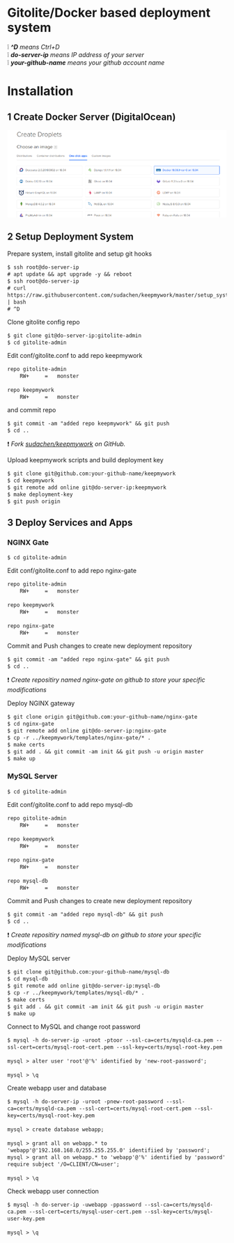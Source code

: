 # Gitolite/Docker based deployment system

:grey_exclamation: _**^D** means Ctrl+D_   
:grey_exclamation: _**do-server-ip** means IP address of your server_   
:grey_exclamation: _**your-github-name** means your github account name_   

# Installation

## 1 Create Docker Server (DigitalOcean)

![](docs/img/do-docker.png)

## 2 Setup Deployment System

Prepare system, install gitolite and setup git hooks 
```
$ ssh root@do-server-ip
# apt update && apt upgrade -y && reboot
$ ssh root@do-server-ip
# curl https://raw.githubusercontent.com/sudachen/keepmywork/master/setup_system | bash
# ^D
```

Clone gitolite config repo
```
$ git clone git@do-server-ip:gitolite-admin
$ cd gitolite-admin
```

Edit conf/gitolite.conf to add repo keepmywork
```
repo gitolite-admin
    RW+     =   monster

repo keepmywork
    RW+     =   monster
```

and commit repo
```
$ git commit -am "added repo keepmywork" && git push
$ cd ..
```

:exclamation: _Fork [sudachen/keepmywork](https://github.com/sudachen/keepmywork) on GitHub._

Upload keepmywork scripts and build deployment key
```
$ git clone git@github.com:your-github-name/keepmywork
$ cd keepmywork
$ git remote add online git@do-server-ip:keepmywork
$ make deployment-key
$ git push origin
```

## 3 Deploy Services and Apps

### NGINX Gate

```
$ cd gitolite-admin
```

Edit conf/gitolite.conf to add repo nginx-gate
```
repo gitolite-admin
    RW+     =   monster

repo keepmywork
    RW+     =   monster

repo nginx-gate
    RW+     =   monster
```

Commit and Push changes to create new deployment repository
```
$ git commit -am "added repo nginx-gate" && git push
$ cd ..
```

:exclamation: _Create repositiry named nginx-gate on github to store your specific modifications_

Deploy NGINX gateway
```
$ git clone origin git@github.com:your-github-name/nginx-gate
$ cd nginx-gate
$ git remote add online git@do-server-ip:nginx-gate
$ cp -r ../keepmywork/templates/nginx-gate/* .
$ make certs
$ git add . && git commit -am init && git push -u origin master
$ make up
```

### MySQL Server

```
$ cd gitolite-admin
```

Edit conf/gitolite.conf to add repo mysql-db
```
repo gitolite-admin
    RW+     =   monster

repo keepmywork
    RW+     =   monster

repo nginx-gate
    RW+     =   monster

repo mysql-db
    RW+     =   monster
```

Commit and Push changes to create new deployment repository
```
$ git commit -am "added repo mysql-db" && git push
$ cd ..
```

:exclamation: _Create repositiry named mysql-db on github to store your specific modifications_

Deploy MySQL server
```
$ git clone git@github.com:your-github-name/mysql-db
$ cd mysql-db
$ git remote add online git@do-server-ip:mysql-db
$ cp -r ../keepmywork/templates/mysql-db/* .
$ make certs
$ git add . && git commit -am init && git push -u origin master
$ make up
```

Connect to MySQL and change root password
```
$ mysql -h do-server-ip -uroot -ptoor --ssl-ca=certs/mysqld-ca.pem --ssl-cert=certs/mysql-root-cert.pem --ssl-key=certs/mysql-root-key.pem

mysql > alter user 'root'@'%' identified by 'new-root-password';

mysql > \q
```

Create webapp user and database
```
$ mysql -h do-server-ip -uroot -pnew-root-password --ssl-ca=certs/mysqld-ca.pem --ssl-cert=certs/mysql-root-cert.pem --ssl-key=certs/mysql-root-key.pem

mysql > create database webapp;

mysql > grant all on webapp.* to 'webapp'@'192.168.168.0/255.255.255.0' identifiied by 'password';
mysql > grant all on webapp.* to 'webapp'@'%' identified by 'password' require subject '/O=CLIENT/CN=user';

mysql > \q
```

Check webapp user connection
```
$ mysql -h do-server-ip -uwebapp -ppassword --ssl-ca=certs/mysqld-ca.pem --ssl-cert=certs/mysql-user-cert.pem --ssl-key=certs/mysql-user-key.pem

mysql > \q
```
